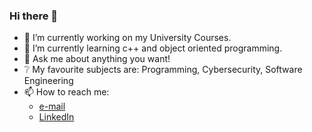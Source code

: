 ### Hi there 👋

- 🔭 I’m currently working on my University Courses.
- 🌱 I’m currently learning c++ and object oriented programming.
- 💬 Ask me about anything you want!
- :grey_question: My favourite subjects are: Programming, Cybersecurity, Software Engineering
- 📫 How to reach me: 
  * [e-mail](thanoskastoras@gmail.com)
  * [LinkedIn](https://www.linkedin.com/in/thanos-kastoras-89a40a1a4/)

